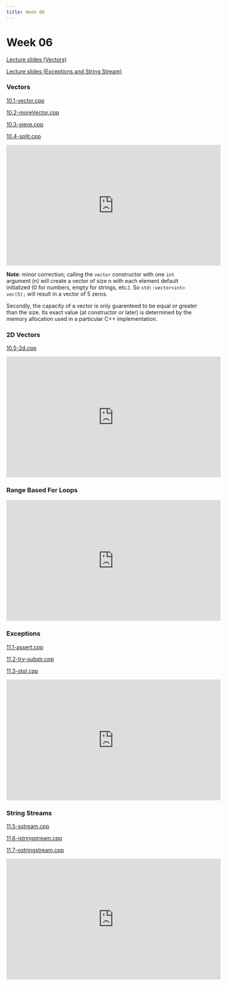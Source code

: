 ```yaml
---
title: Week 06
---
```



# Week 06

[Lecture slides (Vectors)](https://docs.google.com/presentation/d/1N1ajnLs6HaTrm4-4HN2-XCEtO8mszlv-xau0Fyqo8YM/edit?usp=sharing)

[Lecture slides (Exceptions and String Stream)](https://docs.google.com/presentation/d/1xGb8cJtcwnxHDfxJWAbb7kcYIOU6LZ2SOp1zojxw44c/edit?usp=sharing)

### Vectors

[10.1-vector.cpp](week06/10.1-vector.cpp)

[10.2-moreVector.cpp](week06/10.2-moreVector.cpp)

[10.3-sieve.cpp](week06/10.3-sieve.cpp)

[10.4-split.cpp](week06/10.4-split.cpp)

<div align="center">
<iframe width="560" height="315" src="https://www.youtube.com/embed/VzZFKoL_qxk" frameborder="0" allow="accelerometer; autoplay; clipboard-write; encrypted-media; gyroscope; picture-in-picture" allowfullscreen></iframe>
</div>

**Note**: minor correction; calling the `vector` constructor with one `int` argument (n) will create a vector of size n with each element default initialized (0 for numbers, empty for strings, etc.). So `std::vector<int> vec(5);` will result in a vector of 5 zeros.

Secondly, the capacity of a vector is only guarenteed to be equal or greater than the size. Its exact value (at constructor or later) is determined by the memory allocation used in a particular C++ implementation.

### 2D Vectors

[10.5-2d.cpp](week06/10.5-2d.cpp)

<div align="center">
<iframe width="560" height="315" src="https://www.youtube.com/embed/K7K153h3rWA" frameborder="0" allow="accelerometer; autoplay; clipboard-write; encrypted-media; gyroscope; picture-in-picture" allowfullscreen></iframe>
</div>

### Range Based For Loops

<div align="center">
<iframe width="560" height="315" src="https://www.youtube.com/embed/k5vOH8SmNOQ" frameborder="0" allow="accelerometer; autoplay; clipboard-write; encrypted-media; gyroscope; picture-in-picture" allowfullscreen></iframe>
</div>

### Exceptions

[11.1-assert.cpp](week06/11.1-assert.cpp)

[11.2-try-substr.cpp](week06/11.2-try-substr.cpp)

[11.3-stol.cpp](week06/11.3-stol.cpp)

<div align="center">
<iframe width="560" height="315" src="https://www.youtube.com/embed/L3_oy_LZ9_M" frameborder="0" allow="accelerometer; autoplay; clipboard-write; encrypted-media; gyroscope; picture-in-picture" allowfullscreen></iframe>
</div>

### String Streams

[11.5-sstream.cpp](week06/11.5-sstream.cpp)

[11.6-istringstream.cpp](week06/11.6-istringstream.cpp)

[11.7-ostringstream.cpp](week06/11.7-ostringstream.cpp)

<div align="center">
<iframe width="560" height="315" src="https://www.youtube.com/embed/LFvD_Bl_4Rg" frameborder="0" allow="accelerometer; autoplay; clipboard-write; encrypted-media; gyroscope; picture-in-picture" allowfullscreen></iframe>
</div>
